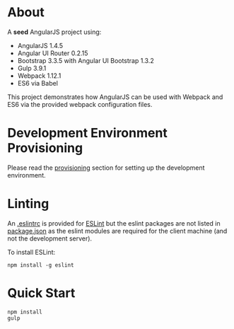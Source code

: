 # About

A **seed** AngularJS project using:

+ AngularJS 1.4.5
+ Angular UI Router 0.2.15
+ Bootstrap 3.3.5 with Angular UI Bootstrap 1.3.2
+ Gulp 3.9.1
+ Webpack 1.12.1
+ ES6 via Babel

This project demonstrates how AngularJS can be used with Webpack and ES6 via the provided webpack configuration files.

# Development Environment Provisioning

Please read the [provisioning](./provision/README.md) section for setting up the development environment.

# Linting

An [.eslintrc](./eslintrc) is provided for [ESLint](http://eslint.org/) but the eslint packages are not listed in [package.json](./package.json) as
  the eslint modules are required for the client machine (and not the development server).

To install ESLint:

```
npm install -g eslint
```

# Quick Start

```
npm install
gulp
```